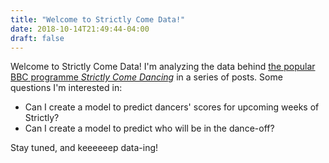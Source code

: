 ```yaml
---
title: "Welcome to Strictly Come Data!"
date: 2018-10-14T21:49:44-04:00
draft: false
---
```


Welcome to Strictly Come Data! I'm analyzing the data behind [the popular BBC programme *Strictly Come Dancing*](https://en.wikipedia.org/wiki/Strictly_Come_Dancing) in a series of posts. Some questions I'm interested in:

- Can I create a model to predict dancers' scores for upcoming weeks of Strictly?
- Can I create a model to predict who will be in the dance-off?

Stay tuned, and keeeeeep data-ing!
